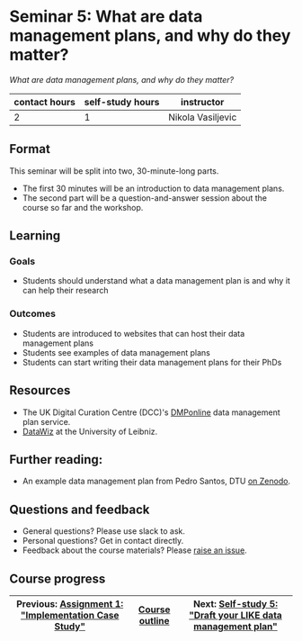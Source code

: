 # Seminar 5: What are data management plans, and why do they matter?

_What are data management plans, and why do they matter?_

| contact hours | self-study hours | instructor |
|---|---|---|
| 2 | 1 | Nikola Vasiljevic |


## Format
This seminar will be split into two, 30-minute-long parts.
- The first 30 minutes will be an introduction to data management plans.
- The second part will be a question-and-answer session about the course so far and the workshop.

## Learning

### Goals
- Students should understand what a data management plan is and why it can help their research

### Outcomes
- Students are introduced to websites that can host their data management plans
- Students see examples of data management plans
- Students can start writing their data management plans for their PhDs

## Resources
- The UK Digital Curation Centre (DCC)'s [DMPonline](https://dmponline.dcc.ac.uk/) data management plan service.
- [DataWiz](https://datawiz.leibniz-psychology.org/DataWiz/) at the University of Leibniz.

## Further reading:
- An example data management plan from Pedro Santos, DTU [on Zenodo](https://zenodo.org/record/4009127).

## Questions and feedback
- General questions? Please use slack to ask.
- Personal questions? Get in contact directly.
- Feedback about the course materials? Please [raise an issue](https://github.com/LIKE-ITN/OpenScienceTrainingCourse/issues).

## Course progress
| Previous: [Assignment 1: "Implementation Case Study"](../09_assignment1/readme.md) | [Course outline](../readme.md#course-outline) |Next: [Self-study 5: "Draft your LIKE data management plan"](../11_selfstudy5/readme.md) |
|--|--|--|
